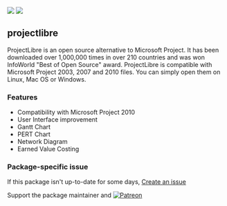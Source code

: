 [![](https://img.shields.io/chocolatey/v/projectlibre?color=green&label=projectlibre)](https://chocolatey.org/packages/projectlibre) [![](https://img.shields.io/chocolatey/dt/projectlibre)](https://chocolatey.org/packages/projectlibre)

## projectlibre

ProjectLibre is an open source alternative to Microsoft Project. It has been downloaded over 1,000,000 times in over 210 countries and was won 
InfoWorld "Best of Open Source" award. ProjectLibre is compatible with Microsoft Project 2003, 2007 and 2010 files. You can simply open them on Linux, Mac OS or Windows. 

### Features
 
* Compatibility with Microsoft Project 2010
* User Interface improvement
* Gantt Chart
* PERT Chart
* Network Diagram
* Earned Value Costing

### Package-specific issue
If this package isn't up-to-date for some days, [Create an issue](https://github.com/tunisiano187/Chocolatey-packages/issues/new/choose)

Support the package maintainer and [![Patreon](https://cdn.jsdelivr.net/gh/tunisiano187/Chocolatey-packages@d15c4e19c709e7148588d4523ffc6dd3cd3c7e5e/icons/patreon.png)](https://www.patreon.com/bePatron?u=39585820)
